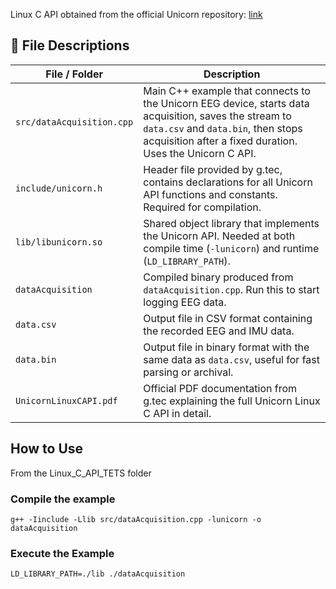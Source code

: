 Linux C API obtained from the official Unicorn repository: [link](https://github.com/unicorn-bi/Unicorn-Suite-Hybrid-Black/tree/master/Unicorn%20Linux%20C%20API/x64)

## 📄 File Descriptions

| File / Folder                  | Description |
|-------------------------------|-------------|
| `src/dataAcquisition.cpp`     | Main C++ example that connects to the Unicorn EEG device, starts data acquisition, saves the stream to `data.csv` and `data.bin`, then stops acquisition after a fixed duration. Uses the Unicorn C API. |
| `include/unicorn.h`           | Header file provided by g.tec, contains declarations for all Unicorn API functions and constants. Required for compilation. |
| `lib/libunicorn.so`           | Shared object library that implements the Unicorn API. Needed at both compile time (`-lunicorn`) and runtime (`LD_LIBRARY_PATH`). |
| `dataAcquisition`             | Compiled binary produced from `dataAcquisition.cpp`. Run this to start logging EEG data. |
| `data.csv`                    | Output file in CSV format containing the recorded EEG and IMU data. |
| `data.bin`                    | Output file in binary format with the same data as `data.csv`, useful for fast parsing or archival. |
| `UnicornLinuxCAPI.pdf`        | Official PDF documentation from g.tec explaining the full Unicorn Linux C API in detail. |


## How to Use

From the Linux_C_API_TETS folder

### Compile the example  

`g++ -Iinclude -Llib src/dataAcquisition.cpp -lunicorn -o dataAcquisition`

### Execute the Example
`LD_LIBRARY_PATH=./lib ./dataAcquisition`
